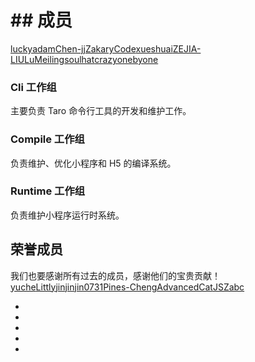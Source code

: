 # ## 成员[​](team-core.html#成员)
[luckyadam](https://github.com/luckyadam)[Chen-jj](https://github.com/Chen-jj)[ZakaryCode](https://github.com/ZakaryCode)[xueshuai](https://github.com/xueshuai)[ZEJIA-LIU](https://github.com/ZEJIA-LIU)[LuMeiling](https://github.com/LuMeiling)[soulhat](https://github.com/soulhat)[crazyonebyone](https://github.com/crazyonebyone)
### Cli 工作组[​](team-core.html#cli-工作组)
主要负责 Taro 命令行工具的开发和维护工作。
### Compile 工作组[​](team-core.html#compile-工作组)
负责维护、优化小程序和 H5 的编译系统。
### Runtime 工作组[​](team-core.html#runtime-工作组)
负责维护小程序运行时系统。
## 荣誉成员[​](team-core.html#荣誉成员)
我们也要感谢所有过去的成员，感谢他们的宝贵贡献！
[yuche](https://github.com/yuche)[Littly](https://github.com/Littly)[jinjinjin0731](https://github.com/jinjinjin0731)[Pines-Cheng](https://github.com/Pines-Cheng)[AdvancedCat](https://github.com/AdvancedCat)[JSZabc](https://github.com/JSZabc)

- 
 - 
 - 
 - 
-
